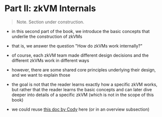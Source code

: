 # Part II: zkVM Internals
> Note. Section under construction.
- in this second part of the book, we introduce the basic concepts that underlie the construction of zkVMs
- that is, we answer the question "How do zkVMs work internally?"
- of course, each zkVM team made different design decisions and the different zkVMs work in different ways
- however, there are some shared core principles underlying their design, and we want to explain those
- the goal is not that the reader learns exactly how a specific zkVM works, but rather that the reader learns the basic concepts and can later dive deeper into details of a specific zkVM (which is not in the scope of this book)

- we could reuse [this doc by Cody](https://linear.app/zkevm/document/zkevm-pipeline-322681ad89b4) here (or in an overview subsection)